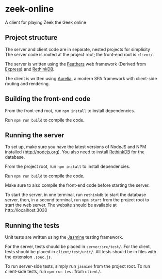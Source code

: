 # zeek-online
A client for playing Zeek the Geek online

## Project structure
The server and client code are in separate, nested projects for simplicity
The server code is rooted at the project root; the front-end root is `client/`.

The server is written using the [Feathers](http://feathersjs.com) web framework (Derived from [Express](http://expressjs.com)) and [RethinkDB](https://www.rethinkdb.com/).

The client is written using [Aurelia](http://aurelia.io), a modern SPA framework with client-side routing and rendering.

## Building the front-end code
From the front-end root, run `npm install` to install dependencies.

Run `npm run build` to compile the code.

## Running the server
To set up, make sure you have the latest versions of NodeJS and NPM installed (http://nodejs.org).
You also need to install [RethinkDB](https://www.rethinkdb.com/) for the database.

From the project root, run `npm install` to install dependencies.

Run `npm run build` to compile the code.

Make sure to also compile the front-end code before starting the server.

To start the server, in one terminal, run  `rethinkdb` to start the database server,
then, in a second terminal, run `npm start` from the project root to start the web server. The website should be available at http://localhost:3030

## Running the tests
Unit tests are written using the [Jasmine](http://jasmine.github.io) testing framework.

For the server, tests should be placed in `server/src/test/`.
For the client, tests should be placed in `client/test/unit/`.
All tests should be in files with the extension `.spec.js`.

To run server-side tests, simply run `jasmine` from the project root.
To run client-side tests, run `npm run test` from `client/`.
